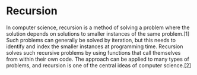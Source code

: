 # Recursion
In computer science, recursion is a method of solving a problem where the solution depends on solutions to smaller instances of the same problem.[1] Such problems can generally be solved by iteration, but this needs to identify and index the smaller instances at programming time. Recursion solves such recursive problems by using functions that call themselves from within their own code. The approach can be applied to many types of problems, and recursion is one of the central ideas of computer science.[2]
